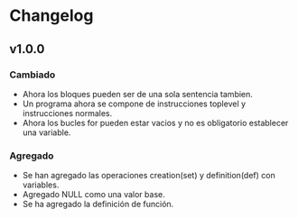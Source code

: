 # Changelog

## v1.0.0

### Cambiado
- Ahora los bloques pueden ser de una sola sentencia tambien.
- Un programa ahora se compone de instrucciones toplevel y instrucciones normales.
- Ahora los bucles for pueden estar vacios y no es obligatorio establecer una variable.

### Agregado
- Se han agregado las operaciones creation(set) y definition(def) con variables.
- Agregado NULL como una valor base.
- Se ha agregado la definición de función.